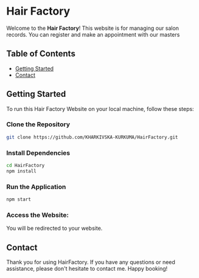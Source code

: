 # Hair Factory

Welcome to the **Hair Factory**! This website is for managing our salon records. You can register and make an appointment with our masters

## Table of Contents

- [Getting Started](#getting-started)
- [Contact](#contact)

## Getting Started

To run this Hair Factory Website on your local machine, follow these steps:

### Clone the Repository

```bash
git clone https://github.com/KHARKIVSKA-KURKUMA/HairFactory.git
```

### Install Dependencies

```bash
cd HairFactory
npm install
```

### Run the Application

```bash
npm start
```

### Access the Website:

You will be redirected to your website.

## Contact

Thank you for using HairFactory. If you have any questions or need assistance, please don't hesitate to contact me. Happy booking!
